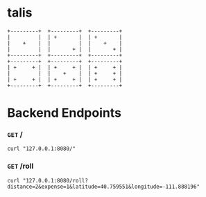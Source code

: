 # talis
```
+---------+  +---------+  +---------+
|         |  | +       |  | +       |
|    +    |  |         |  |    +    |
|         |  |       + |  |       + |
+---------+  +---------+  +---------+
+---------+  +---------+  +---------+
| +     + |  | +     + |  | +     + |
|         |  |    +    |  | +     + |
| +     + |  | +     + |  | +     + |
+---------+  +---------+  +---------+
```
# Backend Endpoints
### ```GET``` /
```
curl "127.0.0.1:8080/"
``` 
### ```GET``` /roll
```
curl "127.0.0.1:8080/roll?distance=2&expense=1&latitude=40.759551&longitude=-111.888196"
```
